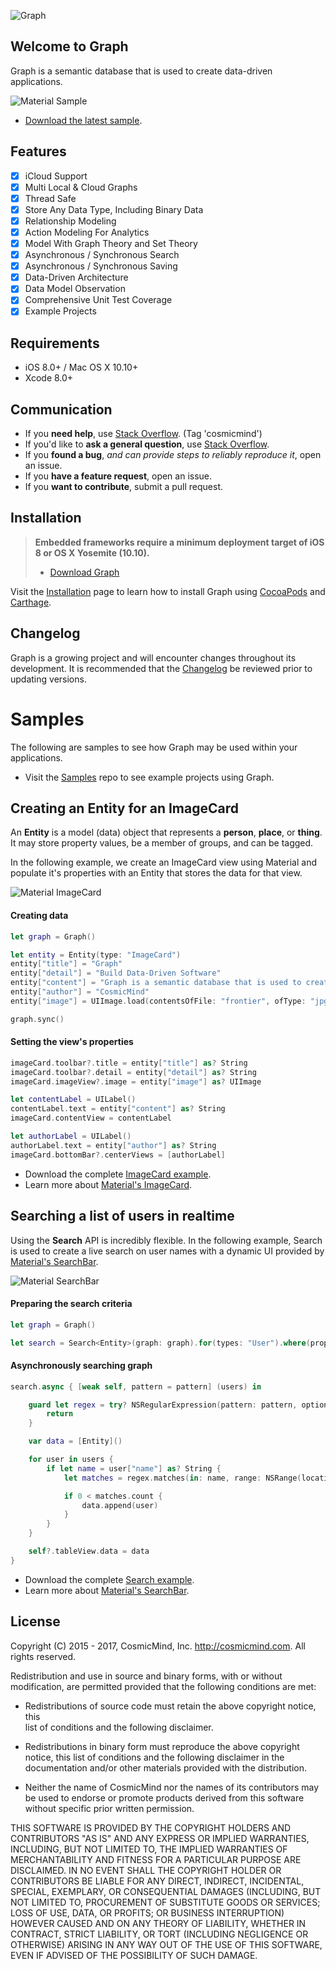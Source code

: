 ![Graph](http://www.cosmicmind.com/graph/github/graph-logo.png)

## Welcome to Graph

Graph is a semantic database that is used to create data-driven applications.

![Material Sample](http://cosmicmind.com/samples/github/page-tab-bar-controller-2.png)

* [Download the latest sample](https://github.com/CosmicMind/Samples/tree/master/Projects/Programmatic/CardTableView).

## Features

- [x] iCloud Support
- [x] Multi Local & Cloud Graphs
- [x] Thread Safe
- [x] Store Any Data Type, Including Binary Data
- [x] Relationship Modeling
- [x] Action Modeling For Analytics
- [x] Model With Graph Theory and Set Theory
- [x] Asynchronous / Synchronous Search
- [x] Asynchronous / Synchronous Saving
- [x] Data-Driven Architecture
- [x] Data Model Observation
- [x] Comprehensive Unit Test Coverage
- [x] Example Projects

## Requirements

* iOS 8.0+ / Mac OS X 10.10+
* Xcode 8.0+

## Communication

- If you **need help**, use [Stack Overflow](http://stackoverflow.com/questions/tagged/cosmicmind). (Tag 'cosmicmind')
- If you'd like to **ask a general question**, use [Stack Overflow](http://stackoverflow.com/questions/tagged/cosmicmind).
- If you **found a bug**, _and can provide steps to reliably reproduce it_, open an issue.
- If you **have a feature request**, open an issue.
- If you **want to contribute**, submit a pull request.

## Installation

> **Embedded frameworks require a minimum deployment target of iOS 8 or OS X Yosemite (10.10).**
> - [Download Graph](https://github.com/CosmicMind/Graph/archive/master.zip)

Visit the [Installation](https://github.com/CosmicMind/Graph/wiki/Installation) page to learn how to install Graph using [CocoaPods](http://cocoapods.org) and [Carthage](https://github.com/Carthage/Carthage).

## Changelog

Graph is a growing project and will encounter changes throughout its development. It is recommended that the [Changelog](https://github.com/CosmicMind/Graph/wiki/Changelog) be reviewed prior to updating versions.

# Samples

The following are samples to see how Graph may be used within your applications.

* Visit the [Samples](https://github.com/CosmicMind/Samples) repo to see example projects using Graph.

## Creating an Entity for an ImageCard

An **Entity** is a model (data) object that represents a **person**, **place**, or **thing**. It may store property values, be a member of groups, and can be tagged.

In the following example, we create an ImageCard view using Material and populate it's properties with an Entity that stores the data for that view.

![Material ImageCard](http://www.cosmicmind.com/gifs/white/image-card.gif)

#### Creating data

```swift
let graph = Graph()

let entity = Entity(type: "ImageCard")
entity["title"] = "Graph"
entity["detail"] = "Build Data-Driven Software"
entity["content"] = "Graph is a semantic database that is used to create data-driven applications."
entity["author"] = "CosmicMind"
entity["image"] = UIImage.load(contentsOfFile: "frontier", ofType: "jpg")

graph.sync()
```

#### Setting the view's properties

```swift
imageCard.toolbar?.title = entity["title"] as? String
imageCard.toolbar?.detail = entity["detail"] as? String
imageCard.imageView?.image = entity["image"] as? UIImage

let contentLabel = UILabel()
contentLabel.text = entity["content"] as? String
imageCard.contentView = contentLabel

let authorLabel = UILabel()
authorLabel.text = entity["author"] as? String
imageCard.bottomBar?.centerViews = [authorLabel]
```

* Download the complete [ImageCard example](https://github.com/CosmicMind/Samples/tree/master/Projects/Programmatic/ImageCard).
* Learn more about [Material's ImageCard](http://cosmicmind.com/material/imagecard).

## Searching a list of users in realtime

Using the **Search** API is incredibly flexible. In the following example, Search is used to create a live search on user names with a dynamic UI provided by [Material's SearchBar](http://cosmicmind.com/material/searchbar).

![Material SearchBar](http://www.cosmicmind.com/gifs/shared/search-bar-controller.gif)

#### Preparing the search criteria

```swift
let graph = Graph()

let search = Search<Entity>(graph: graph).for(types: "User").where(properties: "name")
```

#### Asynchronously searching graph

```swift        
search.async { [weak self, pattern = pattern] (users) in

	guard let regex = try? NSRegularExpression(pattern: pattern, options: []) else {
	    return
    }

	var data = [Entity]()

	for user in users {
		if let name = user["name"] as? String {
			let matches = regex.matches(in: name, range: NSRange(location: 0, length: name.utf16.count))

			if 0 < matches.count {
				data.append(user)
			}
		}
	}

	self?.tableView.data = data
}
```

* Download the complete [Search example](https://github.com/CosmicMind/Samples/tree/master/Projects/Programmatic/Search).
* Learn more about [Material's SearchBar](http://cosmicmind.com/material/searchbar).

## License

Copyright (C) 2015 - 2017, CosmicMind, Inc. <http://cosmicmind.com>. All rights reserved.

Redistribution and use in source and binary forms, with or without modification, are permitted provided that the following conditions are met:

*   Redistributions of source code must retain the above copyright notice, this     
    list of conditions and the following disclaimer.

*   Redistributions in binary form must reproduce the above copyright notice,
    this list of conditions and the following disclaimer in the documentation
    and/or other materials provided with the distribution.

*   Neither the name of CosmicMind nor the names of its
    contributors may be used to endorse or promote products derived from
    this software without specific prior written permission.

THIS SOFTWARE IS PROVIDED BY THE COPYRIGHT HOLDERS AND CONTRIBUTORS "AS IS" AND ANY EXPRESS OR IMPLIED WARRANTIES, INCLUDING, BUT NOT LIMITED TO, THE IMPLIED WARRANTIES OF MERCHANTABILITY AND FITNESS FOR A PARTICULAR PURPOSE ARE DISCLAIMED. IN NO EVENT SHALL THE COPYRIGHT HOLDER OR CONTRIBUTORS BE LIABLE FOR ANY DIRECT, INDIRECT, INCIDENTAL, SPECIAL, EXEMPLARY, OR CONSEQUENTIAL DAMAGES (INCLUDING, BUT NOT LIMITED TO, PROCUREMENT OF SUBSTITUTE GOODS OR SERVICES; LOSS OF USE, DATA, OR PROFITS; OR BUSINESS INTERRUPTION) HOWEVER CAUSED AND ON ANY THEORY OF LIABILITY, WHETHER IN CONTRACT, STRICT LIABILITY, OR TORT (INCLUDING NEGLIGENCE OR OTHERWISE) ARISING IN ANY WAY OUT OF THE USE OF THIS SOFTWARE, EVEN IF ADVISED OF THE POSSIBILITY OF SUCH DAMAGE.
